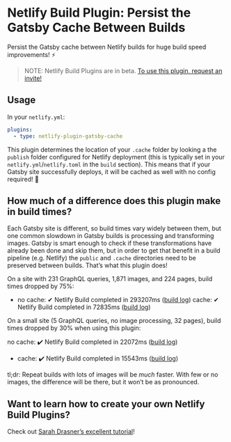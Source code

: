 # Netlify Build Plugin: Persist the Gatsby Cache Between Builds

Persist the Gatsby cache between Netlify builds for huge build speed improvements! ⚡️

> NOTE: Netlify Build Plugins are in beta. [To use this plugin, request an invite!](https://www.netlify.com/build/plugins-beta/?utm_source=github&utm_medium=netlify-plugin-gatsby-cache-jl&utm_campaign=devex)

## Usage

In your `netlify.yml`:

```yml
plugins:
  - type: netlify-plugin-gatsby-cache
```

This plugin determines the location of your `.cache` folder by looking a the `publish` folder configured for Netlify deployment (this is typically set in your `netlify.yml`/`netlify.toml` in the `build` section). This means that if your Gatsby site successfully deploys, it will be cached as well with no config required! 🎉

## How much of a difference does this plugin make in build times?

Each Gatsby site is different, so build times vary widely between them, but one common slowdown in Gatsby builds is processing and transforming images. Gatsby is smart enough to check if these transformations have already been done and skip them, but in order to get that benefit in a build pipeline (e.g. Netlify) the `public` and `.cache` directories need to be preserved between builds. That’s what this plugin does!

On a site with 231 GraphQL queries, 1,871 images, and 224 pages, build times dropped by 75%:

- no cache: ✔  Netlify Build completed in 293207ms ([build log](https://app.netlify.com/sites/lengstorf/deploys/5dceed27d58a580008daaccc))
cache: ✔  Netlify Build completed in 72835ms ([build log](https://app.netlify.com/sites/lengstorf/deploys/5dcef2463da4810008d48aaa))

On a small site (5 GraphQL queries, no image processing, 32 pages), build times dropped by 30% when using this plugin:

 no cache: :heavy_check_mark:  Netlify Build completed in 22072ms ([build log](https://app.netlify.com/sites/build-plugin-test/deploys/5dceed49e746a200091c76fe))
- cache: :heavy_check_mark:  Netlify Build completed in 15543ms ([build log](https://app.netlify.com/sites/build-plugin-test/deploys/5dceedbfad95d0000bcd46d1))

tl;dr: Repeat builds with lots of images will be _much_ faster. With few or no images, the difference will be there, but it won’t be as pronounced.

## Want to learn how to create your own Netlify Build Plugins?

Check out [Sarah Drasner’s excellent tutorial](https://www.netlify.com/blog/2019/10/16/creating-and-using-your-first-netlify-build-plugin/?utm_source=github&utm_medium=netlify-plugin-gatsby-cache-jl&utm_campaign=devex)!
